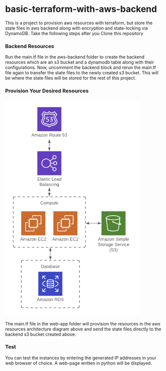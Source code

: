 # basic-terraform-with-aws-backend
This is a project to provision aws resources with terraform, but store the state files in aws backend along with encryption and state-locking via DynamoDB.
Take the following steps after you Clone this repository

### Backend Resources
Run the main.tf file in the aws-backend folder to create the backend resources which are an s3 bucket and a dynamodb table along with their configurations.
Now, uncomment the backend block and rerun the main.tf file again to transfer the state files to the newly created s3 bucket.
This will be where the state files will be stored for the rest of this project.


### Provision Your Desired Resources
![Architecture Diagram](architecture.png)

The main.tf file in the web-app folder will provision the resources in the aws resources architecture diagram above and send the state files directly to the backend s3 bucket created above.

### Test
You can test the instances by entering the generated IP addresses in your web browser of choice. 
A web-page written in python will be displayed.
